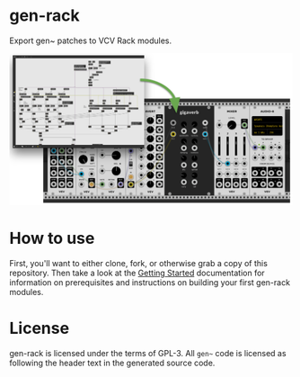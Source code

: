 # gen-rack

Export gen~ patches to VCV Rack modules.

![example](docs/img/example.png)

# How to use

First, you'll want to either clone, fork, or otherwise grab a copy of this repository. Then take a look at the [Getting Started](docs/getting-started.md) documentation for information on prerequisites and instructions on building your first gen-rack modules.

# License

gen-rack is licensed under the terms of GPL-3. All `gen~` code is licensed as following the header text in the generated source code.
